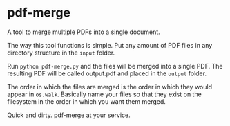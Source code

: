 # pdf-merge
A tool to merge multiple PDFs into a single document.

The way this tool functions is simple. Put any amount of PDF files in any
directory structure in the `input` folder.

Run `python pdf-merge.py` and the files will be merged into a single PDF.
The resulting PDF will be called output.pdf and placed in the `output` folder.

The order in which the files are merged is the order in which they would appear
in `os.walk`. Basically name your files so that they exist on the filesystem
in the order in which you want them merged.

Quick and dirty. pdf-merge at your service.
